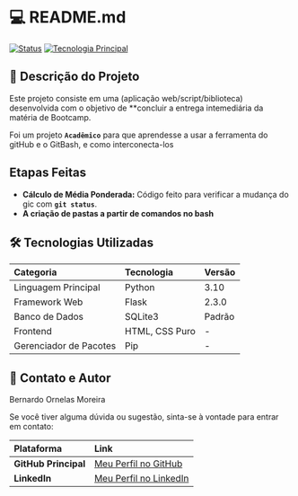 # 💻 README.md

[![Status](https://img.shields.io/badge/Status-Concluído-green)](link_opcional)
[![Tecnologia Principal](https://img.shields.io/badge/Python-blue)](https://www.python.org/)


## 📝 Descrição do Projeto
Este projeto consiste em uma (aplicação web/script/biblioteca) desenvolvida com o objetivo de **concluir a entrega intemediária da matéria de Bootcamp. 

Foi um projeto **`Acadêmico`** para que aprendesse a usar a ferramenta do gitHub e o GitBash, e como interconecta-los 

## Etapas Feitas
* **Cálculo de Média Ponderada:** Código feito para verificar a mudança do gic com **`git status`**.
* **A criação de pastas a partir de comandos no bash**

## 🛠️ Tecnologias Utilizadas
| Categoria | Tecnologia | Versão |
| :--- | :--- | :--- |
| Linguagem Principal | Python | 3.10 |
| Framework Web | Flask | 2.3.0 |
| Banco de Dados | SQLite3 | Padrão |
| Frontend | HTML, CSS Puro | - |
| Gerenciador de Pacotes | Pip | - |

## 📧 Contato e Autor

Bernardo Ornelas Moreira

Se você tiver alguma dúvida ou sugestão, sinta-se à vontade para entrar em contato:

| Plataforma | Link |
| :--- | :--- |
| **GitHub Principal** | [Meu Perfil no GitHub](https://github.com/S4b3rAth3n4) |
| **LinkedIn** | [Meu Perfil no LinkedIn](https://www.linkedin.com/in/bernardo-ornelas-b3548a37b/?trk=opento_sprofile_topcard) |
